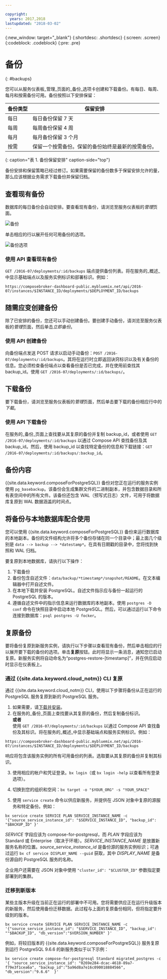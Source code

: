 ```yaml
---

copyright:
  years: 2017,2018
lastupdated: "2018-03-02"
---
```


{:new_window: target="_blank"}
{:shortdesc: .shortdesc}
{:screen: .screen}
{:codeblock: .codeblock}
{:pre: .pre}

# 备份
{: #backups}

您可以从服务仪表板_管理_页面的_备份_选项卡创建和下载备份。有每日、每周、每月和按需备份可用。备份按照以下安排保留：

备份类型|保留安排
----------|-----------
每日|每日备份保留 7 天
每周|每周备份保留 4 周
每月|每月备份保留 3 个月
按需|保留一个按需备份。保留的备份始终是最新的按需备份。
{: caption="表 1. 备份保留安排" caption-side="top"}

备份安排和保留策略已经过修订。如果需要保留的备份数多于保留安排允许的量，那么应该根据业务需求下载备份并保留归档。

## 查看现有备份

数据库的每日备份会自动安排。要查看现有备份，请浏览至服务仪表板的*管理*页面。 

  ![备份](./images/postgres-backups-show.png "服务仪表板中备份的列表")

单击相应的行以展开任何可用备份的选项。

  ![备份选项](./images/postgres-backups-options.png "备份选项") 

### 使用 API 查看现有备份

`GET /2016-07/deployments/:id/backups` 端点提供备份列表。将在服务的_概述_中显示基础端点以及服务实例标识和部署标识。例如： 
``` 
https://composebroker-dashboard-public.mybluemix.net/api/2016-07/instances/$INSTANCE_ID/deployments/$DEPLOYMENT_ID/backups
```  

## 随需应变创建备份

除了已安排的备份，您还可以手动创建备份。要创建手动备份，请浏览至服务仪表板的*管理*页面，然后单击*立即备份*。

### 使用 API 创建备份

向备份端点发送 POST 请求以启动手动备份：`POST /2016-07/deployments/:id/backups`。其将在运行时立即返回诀窍标识以及有关备份的信息。您必须检查备份端点以查看备份是否已完成，并在使用前查找其 backup_id。使用 `GET /2016-07/deployments/:id/backups/`。

## 下载备份

要下载备份，请浏览至服务仪表板的*管理*页面，然后单击要下载的备份相应行中的*下载*。

### 使用 API 下载备份

在服务的_备份_页面上查找要从其复原的备份并复制 backup_id，或者使用 `GET /2016-07/deployments/:id/backups` 以通过 Compose API 查找备份及其 backup_id。然后，使用 backup_id 以查找特定备份的信息和下载链接：`GET /2016-07/deployments/:id/backups/:backup_id`。

## 备份内容

{{site.data.keyword.composeForPostgreSQL}} 备份对您正在运行的服务实例使用 `pg_basebackup`。该备份会生成集群文件的二进制副本，并包含数据目录和所有表空间中的所有文件。该备份还包含 WAL（预写式日志）文件，可用于将数据库复原到 WAL 数据涵盖的时间点。

## 将备份与本地数据库配合使用

您可以使用 {{site.data.keyword.composeForPostgreSQL}} 备份来运行数据库的本地副本。备份的文件结构允许将多个备份存储在同一个目录中；最上面几个级别是 `data --> backup --> *datestamp*`。在具有日期戳的目录中，您将找到快照和 WAL 归档。

要复原到本地数据库，请执行以下操作：

1. 下载备份
2. 备份包含自述文件：`data/backup/*timestamp*/snapshot/README`。在文本编辑器中打开自述文件。
3. 在本地下载并安装 PostgreSQL。自述文件指示应与备份一起运行的 PostgreSQL 的版本。
4. 遵循自述文件中的指示信息来运行数据库的本地副本。使用 `postgres -D conf` 命令在快照目录中启动本地 PostgreSQL。然后，可以通过运行以下命令连接到数据库：`psql postgres -U focker`。

## 复原备份

要将备份复原到新服务实例，请执行以下步骤以查看现有备份，然后单击相应的行以展开要下载的备份的选项。单击**复原**按钮。此时将显示一条消息，通知您已启动复原。新服务实例将自动命名为“postgres-restore-[timestamp]”，并在供应启动时显示在仪表板上。

### 通过 {{site.data.keyword.cloud_notm}} CLI 复原

通过 {{site.data.keyword.cloud_notm}} CLI，使用以下步骤将备份从正在运行的 PostgreSQL 服务复原到新的 PostgreSQL 服务。 
1. 如果需要，请[下载并安装](https://console.bluemix.net/docs/cli/index.html#overview)。 
2. 在服务的_备份_页面上查找要从其复原的备份，然后复制备份标识。  
  **或者**  
使用 `GET /2016-07/deployments/:id/backups` 以通过 Compose API 查找备份及其标识。将在服务的_概述_中显示基础端点和服务实例标识。例如： 
  ``` 
  https://composebroker-dashboard-public.mybluemix.net/api/2016-07/instances/$INSTANCE_ID/deployments/$DEPLOYMENT_ID/backups
  ```  
响应将包含该服务实例的所有可用备份的列表。选取要从其复原的备份并复制其标识。

3. 使用相应的帐户和凭证登录。`bx login`（或 `bx login -help` 以查看所有登录选项）。

4. 切换到您的组织和空间：`bx target -o "$YOUR_ORG" -s "YOUR_SPACE"`

5. 使用 `service create` 命令以供应新服务，并提供在 JSON 对象中复原的源服务和特定备份。例如：
``` 
bx service create SERVICE PLAN SERVICE_INSTANCE_NAME -c '{"source_service_instance_id": "$SERVICE_INSTANCE_ID", "backup_id": "$BACKUP_ID" }'
```
_SERVICE_ 字段应该为 compose-for-postgresql，而 _PLAN_ 字段应该为 Standard 或 Enterprise（取决于环境）。_SERVICE\_INSTANCE\_NAME_ 是放置新服务名称的位置。_source\_service\_instance\_id_ 是备份源的服务实例标识；可通过运行 `bx cf service DISPLAY_NAME --guid` 获取，其中 _DISPLAY\_NAME_ 是备份源自的 PostgreSQL 服务的名称。 
  
  企业用户还需要在 JSON 对象中使用 `"cluster_id": "$CLUSTER_ID"` 参数指定要部署到的集群。
  
### 迁移到新版本

某些主版本升级在当前正在运行的部署中不可用。您将需要供应正在运行升级版本的新服务，然后使用备份迁移数据。此过程与上面的复原备份相同，但将指定要升级到的版本。

``` 
bx service create SERVICE PLAN SERVICE_INSTANCE_NAME -c '{"source_service_instance_id": "$SERVICE_INSTANCE_ID", "backup_id": ""$BACKUP_ID", "db_version":"$VERSION_NUMBER" }'
```

例如，将较旧版本的 {{site.data.keyword.composeForPostgreSQL}} 服务复原到运行 PostgreSQL 9.6.6 的新服务类似于以下示例：
```
bx service create compose-for-postgresql Standard migrated_postgres -c '{ "source_service_instance_id": "0269e284-dcac-4618-89a7-f79e3f1cea6a", "backup_id":"5a96d8a7e16c090018884566", "db_version":"9.6.6"  }'
